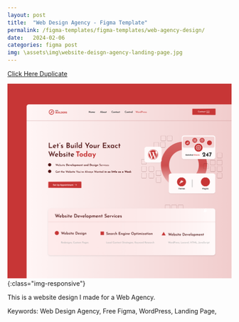 ```yaml
---
layout: post
title:  "Web Design Agency - Figma Template"
permalink: /figma-templates/figma-templates/web-agency-design/
date:   2024-02-06
categories: figma post
img: \assets\img\website-deisgn-agency-landing-page.jpg
---
```



<a class="button" href="https://www.figma.com/community/file/1296574604709171974/site-builder-landing-page" target="_blank">Click Here Duplicate</a>

![image-title-here](\assets\img\website-deisgn-agency-landing-page.jpg){:class="img-responsive"}

This is a website design I made for a Web Agency.

Keywords: Web Design Agency, Free Figma, WordPress, Landing Page,